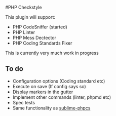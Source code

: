 #PHP Checkstyle

This plugin will support:

* PHP CodeSniffer (started)
* PHP Linter
* PHP Mess Dectector
* PHP Coding Standards Fixer

This is currently very much work in progress

## To do
* Configuration options (Coding standard etc)
* Execute on save (If config says so)
* Display markers in the gutter
* Implement other commands (linter, phpmd etc)
* Spec tests
* Same functionality as [sublime-phpcs](https://github.com/benmatselby/sublime-phpcs)
